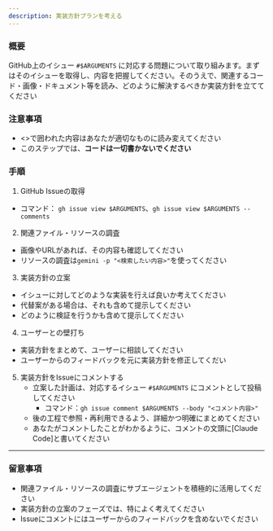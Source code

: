 ```yaml
---
description: 実装方針プランを考える
---
```


### 概要

GitHub上のイシュー `#$ARGUMENTS` に対応する問題について取り組みます。まずはそのイシューを取得し、内容を把握してください。そのうえで、関連するコード・画像・ドキュメント等を読み、どのように解決するべきか実装方針を立ててください


### 注意事項

- <>で囲われた内容はあなたが適切なものに読み変えてください
- このステップでは、**コードは一切書かないでください**


### 手順

1. GitHub Issueの取得
  - コマンド： `gh issue view $ARGUMENTS`、`gh issue view $ARGUMENTS --comments`

2. 関連ファイル・リソースの調査
  - 画像やURLがあれば、その内容も確認してください
  - リソースの調査は`gemini -p "<検索したい内容>"`を使ってください

3. 実装方針の立案
  - イシューに対してどのような実装を行えば良いか考えてください
  - 代替案がある場合は、それも含めて提示してください
  - どのように検証を行うかも含めて提示してください

4. ユーザーとの壁打ち
  - 実装方針をまとめて、ユーザーに相談してください
  - ユーザーからのフィードバックを元に実装方針を修正してくだい

5. 実装方針をIssueにコメントする
   - 立案した計画は、対応するイシュー `#$ARGUMENTS` にコメントとして投稿してください
     - コマンド：`gh issue comment $ARGUMENTS --body "<コメント内容>"`
   - 後の工程で参照・再利用できるよう、詳細かつ明確にまとめてください
   - あなたがコメントしたことがわかるように、コメントの文頭に[Claude Code]と書いてください

---

### 留意事項

- 関連ファイル・リソースの調査にサブエージェントを積極的に活用してください
- 実装方針の立案のフェーズでは、特によく考えてください
- Issueにコメントにはユーザーからのフィードバックを含めないでください
